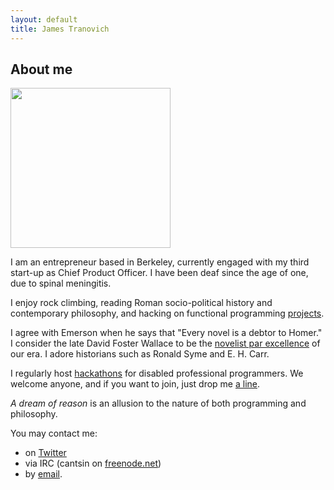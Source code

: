 ```yaml
---
layout: default
title: James Tranovich
---
```


## About me

<img src="../public/images/profile.png" width="256px" height="256px" />

I am an entrepreneur based in Berkeley, currently engaged with my third start-up as Chief Product Officer. I have been deaf since the age of one, due to spinal meningitis.

I enjoy rock climbing, reading Roman socio-political history and contemporary philosophy, and hacking on functional programming [projects](https://github.com/cantsin).

I agree with Emerson when he says that "Every novel is a debtor to Homer." I consider the late David Foster Wallace to be the [novelist par excellence](http://www.brickjest.com/) of our era. I adore historians such as Ronald Syme and E. H. Carr.

I regularly host [hackathons](https://github.com/gamelost) for disabled professional programmers. We welcome anyone, and if you want to join, just drop me [a line](mailto:jtranovich@gmai.com).

*A dream of reason* is an allusion to the nature of both programming and philosophy.

You may contact me:

* on [Twitter](https://twitter.com/cantsin_)
* via IRC (cantsin on [freenode.net](https://freenode.net/irc_servers.shtml))
* by [email](mailto:jtranovich@gmail.com).
